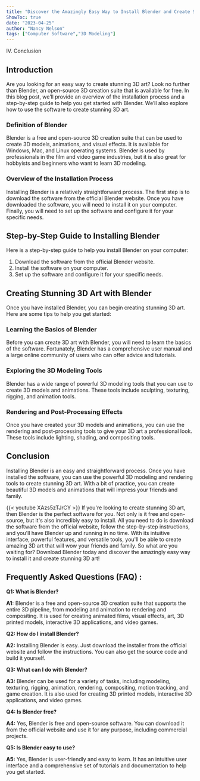 ```yaml
---
title: "Discover the Amazingly Easy Way to Install Blender and Create Stunning 3D Art!"
ShowToc: true 
date: "2023-04-25"
author: "Nancy Nelson" 
tags: ["Computer Software","3D Modeling"]
---
```

IV. Conclusion

## Introduction

Are you looking for an easy way to create stunning 3D art? Look no further than Blender, an open-source 3D creation suite that is available for free. In this blog post, we’ll provide an overview of the installation process and a step-by-step guide to help you get started with Blender. We’ll also explore how to use the software to create stunning 3D art.

### Definition of Blender

Blender is a free and open-source 3D creation suite that can be used to create 3D models, animations, and visual effects. It is available for Windows, Mac, and Linux operating systems. Blender is used by professionals in the film and video game industries, but it is also great for hobbyists and beginners who want to learn 3D modeling.

### Overview of the Installation Process

Installing Blender is a relatively straightforward process. The first step is to download the software from the official Blender website. Once you have downloaded the software, you will need to install it on your computer. Finally, you will need to set up the software and configure it for your specific needs.

## Step-by-Step Guide to Installing Blender

Here is a step-by-step guide to help you install Blender on your computer:

1. Download the software from the official Blender website.
2. Install the software on your computer.
3. Set up the software and configure it for your specific needs.

## Creating Stunning 3D Art with Blender

Once you have installed Blender, you can begin creating stunning 3D art. Here are some tips to help you get started:

### Learning the Basics of Blender

Before you can create 3D art with Blender, you will need to learn the basics of the software. Fortunately, Blender has a comprehensive user manual and a large online community of users who can offer advice and tutorials.

### Exploring the 3D Modeling Tools

Blender has a wide range of powerful 3D modeling tools that you can use to create 3D models and animations. These tools include sculpting, texturing, rigging, and animation tools.

### Rendering and Post-Processing Effects

Once you have created your 3D models and animations, you can use the rendering and post-processing tools to give your 3D art a professional look. These tools include lighting, shading, and compositing tools.

## Conclusion

Installing Blender is an easy and straightforward process. Once you have installed the software, you can use the powerful 3D modeling and rendering tools to create stunning 3D art. With a bit of practice, you can create beautiful 3D models and animations that will impress your friends and family.

{{< youtube XAzs5zTJrCY >}} 
If you're looking to create stunning 3D art, then Blender is the perfect software for you. Not only is it free and open-source, but it's also incredibly easy to install. All you need to do is download the software from the official website, follow the step-by-step instructions, and you'll have Blender up and running in no time. With its intuitive interface, powerful features, and versatile tools, you'll be able to create amazing 3D art that will wow your friends and family. So what are you waiting for? Download Blender today and discover the amazingly easy way to install it and create stunning 3D art!

## Frequently Asked Questions (FAQ) :
**Q1: What is Blender?**

**A1:** Blender is a free and open-source 3D creation suite that supports the entire 3D pipeline, from modeling and animation to rendering and compositing. It is used for creating animated films, visual effects, art, 3D printed models, interactive 3D applications, and video games.

**Q2: How do I install Blender?**

**A2:** Installing Blender is easy. Just download the installer from the official website and follow the instructions. You can also get the source code and build it yourself.

**Q3: What can I do with Blender?**

**A3:** Blender can be used for a variety of tasks, including modeling, texturing, rigging, animation, rendering, compositing, motion tracking, and game creation. It is also used for creating 3D printed models, interactive 3D applications, and video games.

**Q4: Is Blender free?**

**A4:** Yes, Blender is free and open-source software. You can download it from the official website and use it for any purpose, including commercial projects.

**Q5: Is Blender easy to use?**

**A5:** Yes, Blender is user-friendly and easy to learn. It has an intuitive user interface and a comprehensive set of tutorials and documentation to help you get started.





